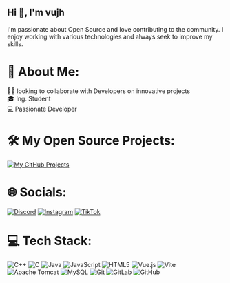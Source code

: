 

## Hi 👋, I'm vujh

I'm passionate about Open Source and love contributing to the community. I enjoy working with various technologies and always seek to improve my skills.


# 💫 About Me:
👨‍💻 looking to collaborate with Developers on innovative projects  
🎓 Ing. Student  
💻 Passionate Developer  


# 🛠 My Open Source Projects:

[![My GitHub Projects](https://github-readme-stats.vercel.app/api?username=ChristopherMuellner&show_icons=true&theme=radical&count_private=false)](https://github.com/ChristopherMuellner)


# 🌐 Socials:
[![Discord](https://img.shields.io/badge/Discord-%237289DA.svg?logo=discord&logoColor=white)](https://discord.gg/lxenty) [![Instagram](https://img.shields.io/badge/Instagram-%23E4405F.svg?logo=Instagram&logoColor=white)](https://instagram.com/censatu) [![TikTok](https://img.shields.io/badge/TikTok-%23000000.svg?logo=TikTok&logoColor=white)](https://tiktok.com/@censatu) 

# 💻 Tech Stack:
![C++](https://img.shields.io/badge/c++-%2300599C.svg?style=for-the-badge&logo=c%2B%2B&logoColor=white) ![C](https://img.shields.io/badge/c-%2300599C.svg?style=for-the-badge&logo=c&logoColor=white) ![Java](https://img.shields.io/badge/java-%23ED8B00.svg?style=for-the-badge&logo=openjdk&logoColor=white) ![JavaScript](https://img.shields.io/badge/javascript-%23323330.svg?style=for-the-badge&logo=javascript&logoColor=%23F7DF1E) ![HTML5](https://img.shields.io/badge/html5-%23E34F26.svg?style=for-the-badge&logo=html5&logoColor=white) ![Vue.js](https://img.shields.io/badge/vue.js-%2335495e.svg?style=for-the-badge&logo=vuedotjs&logoColor=%234FC08D) ![Vite](https://img.shields.io/badge/vite-%23646CFF.svg?style=for-the-badge&logo=vite&logoColor=white) ![Apache Tomcat](https://img.shields.io/badge/apache%20tomcat-%23F8DC75.svg?style=for-the-badge&logo=apache-tomcat&logoColor=black) ![MySQL](https://img.shields.io/badge/mysql-4479A1.svg?style=for-the-badge&logo=mysql&logoColor=white) ![Git](https://img.shields.io/badge/git-%23F05033.svg?style=for-the-badge&logo=git&logoColor=white) ![GitLab](https://img.shields.io/badge/gitlab-%23181717.svg?style=for-the-badge&logo=gitlab&logoColor=white) ![GitHub](https://img.shields.io/badge/github-%23121011.svg?style=for-the-badge&logo=github&logoColor=white)
